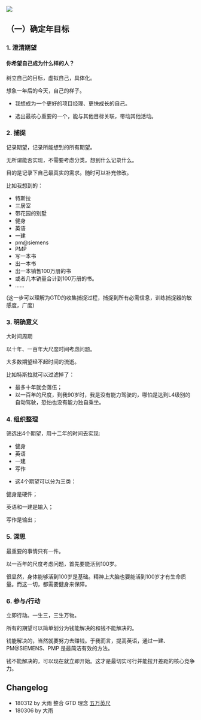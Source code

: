 ![](http://p4hi9syd4.bkt.clouddn.com/2018-03-08-avatar.jpg)

## （一）确定年目标

### 1. 澄清期望

#### 你希望自己成为什么样的人？

树立自己的目标，虚拟自己，具体化。

想象一年后的今天，自己的样子。

- 我想成为一个更好的项目经理、更快成长的自己。

- 选出最核心重要的一个，能与其他目标关联，带动其他活动。

### 2. 捕捉 

记录期望，记录所能想到的所有期望。

无所谓能否实现，不需要考虑分类。想到什么记录什么。

目的是记录下自己最真实的需求。随时可以补充修改。

比如我想到的：

- 特斯拉
- 三居室
- 带花园的别墅
- 健身
- 英语
- 一建
- pm@siemens
- PMP
- 写一本书
- 出一本书
- 出一本销售100万册的书
- 或者几本销量合计到100万册的书。
- ……

(这一步可以理解为GTD的收集捕捉过程，捕捉到所有必需信息，训练捕捉器的敏感度，广度)

### 3. 明确意义

大时间周期

以十年、一百年大尺度时间考虑问题。

大多数期望经不起时间的流逝。

比如特斯拉就可以过滤掉了：

- 最多十年就会落伍；
- 以一百年的尺度，到我90岁时，我是没有能力驾驶的，哪怕是达到L4级别的自动驾驶，恐怕也没有能力独自乘坐。

### 4. 组织整理

筛选出4个期望，用十二年的时间去实现:

- 健身
- 英语
- 一建
- 写作

* 这4个期望可以分为三类：

健身是硬件；

英语和一建是输入；

写作是输出；

### 5. 深思

最重要的事情只有一件。

以一百年的尺度考虑问题，首先要能活到100岁。

很显然，身体能够活到100岁是基础。精神上大脑也要能活到100岁才有生命质量。而这一切，都需要健身来保障。

### 6. 参与/行动

立即行动。一生三，三生万物。

所有的期望可以简单划分为钱能解决的和钱不能解决的。

钱能解决的，当然就要努力去赚钱。于我而言，提高英语，通过一建、PM@SIEMENS、PMP 是最简洁有效的方法。

钱不能解决的，可以现在就立即开始。这才是最切实可行并能拉开差距的核心竞争力。

## Changelog

- 180312 by 大雨 整合 GTD 理念 [五万英尺](http://p4hi9syd4.bkt.clouddn.com/2018-03-12-5wanyingchi.png)
- 180306 by 大雨

